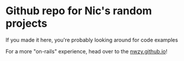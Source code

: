# Github repo for Nic's random projects

If you made it here, you're probably looking around for code examples

For a more "on-rails" experience, head over to the [nwzy.github.io](https://nwzy.github.io/)!
